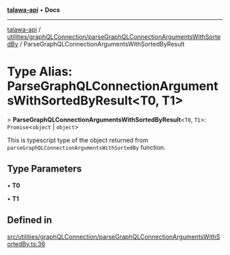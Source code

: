 [**talawa-api**](../../../../README.md) • **Docs**

***

[talawa-api](../../../../modules.md) / [utilities/graphQLConnection/parseGraphQLConnectionArgumentsWithSortedBy](../README.md) / ParseGraphQLConnectionArgumentsWithSortedByResult

# Type Alias: ParseGraphQLConnectionArgumentsWithSortedByResult\<T0, T1\>

\> **ParseGraphQLConnectionArgumentsWithSortedByResult**\<`T0`, `T1`\>: `Promise`\<`object` \| `object`\>

This is typescript type of the object returned from `parseGraphQLConnectionArgumentsWithSortedBy` function.

## Type Parameters

• **T0**

• **T1**

## Defined in

[src/utilities/graphQLConnection/parseGraphQLConnectionArgumentsWithSortedBy.ts:36](https://github.com/PalisadoesFoundation/talawa-api/blob/f9e8275b1ddff2d3edcec79ee3b37c07998f6cc3/src/utilities/graphQLConnection/parseGraphQLConnectionArgumentsWithSortedBy.ts#L36)
